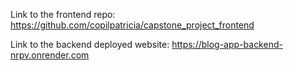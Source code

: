 Link to the frontend repo:  https://github.com/copilpatricia/capstone_project_frontend

Link to the backend deployed website: https://blog-app-backend-nrpv.onrender.com

